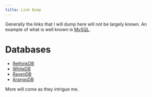 ```yaml
---
title: Link Dump
---
```


Generally the links that I will dump here will
not be largely known. An example of what is well
known is [MySQL](http://www.mysql.com/).

# Databases


+ [RethinkDB](http://www.rethinkdb.com/)
+ [WhiteDB](http://whitedb.org/)
+ [RavenDB](http://ravendb.net/)
+ [ArangoDB](http://www.arangodb.org/)


More will come as they intrigue me.